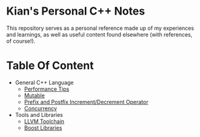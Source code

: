 # Kian's Personal C++ Notes
This repository serves as a personal reference made up of my experiences and learnings, as well as useful content found elsewhere (with references, of course!).

# Table Of Content
- General C++ Language
  - [Performance Tips](https://github.com/knejadfard/cppnotes/blob/master/performance_tips.md)
  - [Mutable](https://github.com/knejadfard/cppnotes/blob/master/mutable.md)
  - [Prefix and Postfix Increment/Decrement Operator](https://github.com/knejadfard/cppnotes/blob/master/incr_decr_op.md)
  - [Concurrency](https://github.com/knejadfard/cppnotes/blob/master/concurrency.md)
- Tools and Libraries
  - [LLVM Toolchain](https://github.com/knejadfard/cppnotes/blob/master/llvm_toolchain.md)
  - [Boost Libraries](https://github.com/knejadfard/cppnotes/blob/master/boost_libraries.md)
